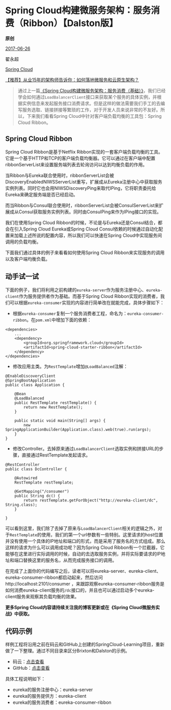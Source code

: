 # Spring Cloud构建微服务架构：服务消费（Ribbon）【Dalston版】

**原创**

 [2017-06-26](https://blog.didispace.com/spring-cloud-starter-dalston-2-2/)

 翟永超

 [Spring Cloud](https://blog.didispace.com/categories/Spring-Cloud/)

[【推荐】从业15年的架构师告诉你：如何落地微服务和云原生架构？](https://blog.didispace.com/how-to-implement-microservice-and-cloud-native-architecture/)

> 通过上一篇[《Spring Cloud构建微服务架构：服务消费（基础）》](http://blog.didispace.com/spring-cloud-starter-dalston-2-1/)，我们已经学会如何通过`LoadBalancerClient`接口来获取某个服务的具体实例，并根据实例信息来发起服务接口消费请求。但是这样的做法需要我们手工的去编写服务选取、链接拼接等繁琐的工作，对于开发人员来说非常的不友好。所以，下来我们看看Spring Cloud中针对客户端负载均衡的工具包：Spring Cloud Ribbon。

## Spring Cloud Ribbon

Spring Cloud Ribbon是基于Netflix Ribbon实现的一套客户端负载均衡的工具。它是一个基于HTTP和TCP的客户端负载均衡器。它可以通过在客户端中配置ribbonServerList来设置服务端列表去轮询访问以达到均衡负载的作用。

当Ribbon与Eureka联合使用时，ribbonServerList会被DiscoveryEnabledNIWSServerList重写，扩展成从Eureka注册中心中获取服务实例列表。同时它也会用NIWSDiscoveryPing来取代IPing，它将职责委托给Eureka来确定服务端是否已经启动。

而当Ribbon与Consul联合使用时，ribbonServerList会被ConsulServerList来扩展成从Consul获取服务实例列表。同时由ConsulPing来作为IPing接口的实现。

我们在使用Spring Cloud Ribbon的时候，不论是与Eureka还是Consul结合，都会在引入Spring Cloud Eureka或Spring Cloud Consul依赖的时候通过自动化配置来加载上述所说的配置内容，所以我们可以快速在Spring Cloud中实现服务间调用的负载均衡。

下面我们通过具体的例子来看看如何使用Spring Cloud Ribbon来实现服务的调用以及客户端均衡负载。

## 动手试一试

下面的例子，我们将利用之前构建的`eureka-server`作为服务注册中心、`eureka-client`作为服务提供者作为基础。而基于Spring Cloud Ribbon实现的消费者，我们可以根据`eureka-consumer`实现的内容进行简单改在就能完成，具体步骤如下：

- 根据`eureka-consumer`复制一个服务消费者工程，命名为：`eureka-consumer-ribbon`。在`pom.xml`中增加下面的依赖：

```
<dependencies>
    ...
    <dependency>
        <groupId>org.springframework.cloud</groupId>
        <artifactId>spring-cloud-starter-ribbon</artifactId>
    </dependency>
</dependencies>
```

- 修改应用主类。为`RestTemplate`增加`@LoadBalanced`注解：

```
@EnableDiscoveryClient
@SpringBootApplication
public class Application {

	@Bean
	@LoadBalanced
	public RestTemplate restTemplate() {
		return new RestTemplate();
	}

	public static void main(String[] args) {
		new SpringApplicationBuilder(Application.class).web(true).run(args);
	}
}
```

- 修改Controller。去掉原来通过`LoadBalancerClient`选取实例和拼接URL的步骤，直接通过RestTemplate发起请求。

```
@RestController
public class DcController {

    @Autowired
    RestTemplate restTemplate;

    @GetMapping("/consumer")
    public String dc() {
        return restTemplate.getForObject("http://eureka-client/dc", String.class);
    }

}
```

可以看到这里，我们除了去掉了原来与`LoadBalancerClient`相关的逻辑之外，对于`RestTemplate`的使用，我们的第一个url参数有一些特别。这里请求的host位置并没有使用一个具体的IP地址和端口的形式，而是采用了服务名的方式组成。那么这样的请求为什么可以调用成功呢？因为Spring Cloud Ribbon有一个拦截器，它能够在这里进行实际调用的时候，自动的去选取服务实例，并将实际要请求的IP地址和端口替换这里的服务名，从而完成服务接口的调用。

在完成了上面你的代码编写之后，读者可以将eureka-server、eureka-client、eureka-consumer-ribbon都启动起来，然后访问http://localhost:2101/consumer ，来跟踪观察eureka-consumer-ribbon服务是如何消费eureka-client服务的`/dc`接口的，并且也可以通过启动多个eureka-client服务来观察其负载均衡的效果。

**更多Spring Cloud内容请持续关注我的博客更新或在《Spring Cloud微服务实战》中获取。**

## 代码示例

样例工程将沿用之前在码云和GitHub上创建的SpringCloud-Learning项目，重新做了一下整理。通过不同目录来区分Brixton和Dalston的示例。

- 码云：[点击查看](http://git.oschina.net/didispace/SpringCloud-Learning/tree/master/2-Dalston版教程示例)
- GitHub：[点击查看](https://github.com/dyc87112/SpringCloud-Learning/tree/master/2-Dalston版教程示例)

具体工程说明如下：

- eureka的服务注册中心：eureka-server
- eureka的服务提供方：eureka-client
- eureka的服务消费者：eureka-consumer-ribbon